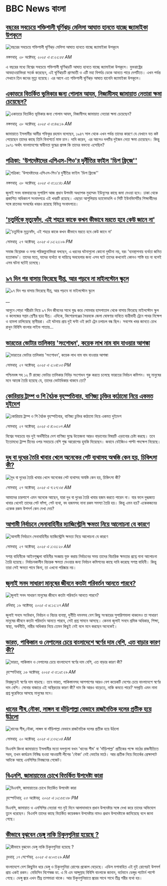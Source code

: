 # BBC News বাংলা## [বছরের সবচেয়ে শক্তিশালী ঘূর্ণিঝড় মেলিসা আঘাত হানতে যাচ্ছে জ্যামাইকা উপকূলে](https://www.bbc.com/bengali/articles/c5yl71yy6w1o?at_medium=RSS&at_campaign=rss?at_campaign=githubrss)![বছরের সবচেয়ে শক্তিশালী ঘূর্ণিঝড় মেলিসা আঘাত হানতে যাচ্ছে জ্যামাইকা উপকূলে](https://ichef.bbci.co.uk/ace/ws/240/cpsprodpb/1e10/live/998fd620-b3ad-11f0-aa13-0b0479f6f42a.jpg)_মঙ্গলবার, ২৮ অক্টোবর, ২০২৫ এ ৫:২২:৫৫ AM_এ বছরের মধ্যে বিশ্বের সবচেয়ে শক্তিশালী ঘূর্ণিঝড়টি আঘাত হানতে যাচ্ছে জ্যামাইকা উপকূলে। যুক্তরাষ্ট্রের আবহাওয়াবিদরা সতর্ক করেছেন, এই ঘূর্ণিঝড়টি প্রাণঘাতী ও এটি মহা বিপর্যয় ডেকে আনতে পারে দেশটিতে। এখন পর্যন্ত সেখানে তিন জনের মৃত্যু হয়েছে। এর আগে এত শক্তিশালী ঘূর্ণিঝড় আঘাত হানেনি জ্যামাইকা উপকূলে।## [একাত্তরে বিতর্কিত ভূমিকার জন্য গোলাম আযম, নিজামীসহ জামায়াত নেতারা ক্ষমা চেয়েছেন?](https://www.bbc.com/bengali/articles/c2emz44l88go?at_medium=RSS&at_campaign=rss?at_campaign=githubrss)![একাত্তরে বিতর্কিত ভূমিকার জন্য গোলাম আযম, নিজামীসহ জামায়াত নেতারা ক্ষমা চেয়েছেন?](https://ichef.bbci.co.uk/ace/ws/240/cpsprodpb/324d/live/9b113380-b340-11f0-8c7d-e3b2a8158887.jpg)_মঙ্গলবার, ২৮ অক্টোবর, ২০২৫ এ ৩:৪৬:১৯ AM_জামায়াতে ইসলামীর আমীর শফিকুর রহমান বলেছেন, ১৯৪৭ সাল থেকে এখন পর্যন্ত তাদের কারণে যে যেখানে যত কষ্ট পেয়েছেন তাদের কাছে তিনি বিনাশর্তে মাফ চান। দাবি করেন,  এর আগেও দলটির দুইজন নেতা ক্ষমা চেয়েছেন। কিন্তু ১৯৭১ অর্থাৎ বাংলাদেশের স্বাধীনতা যুদ্ধের প্রসঙ্গ কি তাদের বক্তব্যে এসেছিল?## [পত্রিকা: 'উপদেষ্টাদের এপিএস-পিও'র দুর্নীতির ফাইল 'ডিপ ফ্রিজে''](https://www.bbc.com/bengali/articles/c751r24wq7go?at_medium=RSS&at_campaign=rss?at_campaign=githubrss)![পত্রিকা: 'উপদেষ্টাদের এপিএস-পিও'র দুর্নীতির ফাইল 'ডিপ ফ্রিজে''](https://ichef.bbci.co.uk/ace/ws/240/cpsprodpb/cbf0/live/6f13dbb0-b3aa-11f0-99b9-79f0fad0da86.jpg)_মঙ্গলবার, ২৮ অক্টোবর, ২০২৫ এ ৩:১১:৪১ AM_জুলাই সনদ বাস্তবায়নের সুপারিশ আজ প্রধান উপদষ্টা অধ্যাপক মুহাম্মদ ইউনূসের কাছে জমা দেওয়া হবে। ঢাকা থেকে প্রকাশিত অধিকাংশ সংবাদপত্রে এই খবরটি রয়েছে। এছাড়া আশুলিয়ায় ড্যাফোডলি ও সিটি ইউনভিার্সটির শিক্ষার্থীদের সঙ্গে রাতভর সংঘর্ষের খবরও রয়েছে বিভিন্ন সংবাদপত্রে।## ['চতুর্দিকে মৃত্যুফাঁদ, এই শহরে কাকে কখন কীভাবে মরতে হবে কেউ জানে না'](https://www.bbc.com/bengali/articles/ceq07zrj3vno?at_medium=RSS&at_campaign=rss?at_campaign=githubrss)!['চতুর্দিকে মৃত্যুফাঁদ, এই শহরে কাকে কখন কীভাবে মরতে হবে কেউ জানে না'](https://ichef.bbci.co.uk/ace/ws/240/cpsprodpb/5fad/live/1fc83190-b329-11f0-b2a1-6f537f66f9aa.jpg)_সোমবার, ২৭ অক্টোবর, ২০২৫ এ ১২:২১:০৯ PM_সমাজ বিশ্লেষক ও নগর পরিকল্পনাবিদরা বলছেন, এ ধরনের ঘটনাগুলো কোনো দুর্ঘটনা নয়, বরং 'ব্যবস্থাপনায় ব্যর্থতা জনিত হত্যাকাণ্ড'।  তাদের মতে, যাদের ব্যর্থতা বা দায়িত্বে অবহেলার জন্য এসব ঘটে তাদের কখনোই কোনও শাস্তি হয় না বলেই এসব ঘটনা ঘটেই চলেছে।## [৯৭ দিন পর বাসায় ফিরেছে দীপ্ত, আর পড়বে না মাইলস্টোন স্কুলে](https://www.bbc.co.uk/bengali/live/c5ylglzvw4xt?at_medium=RSS&at_campaign=rss?at_campaign=githubrss)![৯৭ দিন পর বাসায় ফিরেছে দীপ্ত, আর পড়বে না মাইলস্টোন স্কুলে](https://ichef.bbci.co.uk/ace/standard/240/cpsprodpb/e277/live/0eebe840-b337-11f0-b2a1-6f537f66f9aa.jpg)__আগুনে পোড়া শরীরটা নিয়ে ৯৭ দিন জীবনের সাথে যুদ্ধ করে সোমবার হাসপাতাল থেকে বাসায় ফিরেছে মাইলস্টোন স্কুল ও কলেজের সপ্তম শ্রেণীর ছাত্র দীপ্ত। এদিকে, কিশোরগঞ্জের ভৈরবকে জেলা ঘোষণার দাবিতে যাত্রীবাহী ট্রেনে পাথর নিক্ষেপ ও হামলা চালিয়েছে স্থানীয়রা। এই ঘটনায় প্রায় দুই ঘণ্টা ওই রুটে ট্রেন চলাচল বন্ধ ছিল।  সবশেষ খবর জানতে চোখ রাখুন বিবিসি বাংলার লাইভ পাতায়...## [ভারতের ভোটার তালিকায় 'সংশোধন', কয়েক লাখ নাম বাদ যাওয়ার আশঙ্কা](https://www.bbc.com/bengali/articles/czdrv840y55o?at_medium=RSS&at_campaign=rss?at_campaign=githubrss)![ভারতের ভোটার তালিকায় 'সংশোধন', কয়েক লাখ নাম বাদ যাওয়ার আশঙ্কা](https://ichef.bbci.co.uk/ace/ws/240/cpsprodpb/13e5/live/b1c953e0-b337-11f0-aa13-0b0479f6f42a.jpg)_সোমবার, ২৭ অক্টোবর, ২০২৫ এ ২:০৪:০৩ PM_পশ্চিমবঙ্গ সহ ১২ টি রাজ্যে ভোটার তালিকার নিবিড় সংশোধন শুরু করতে চলেছে ভারতের নির্বাচন কমিশন। বহু মানুষের মনে আতঙ্ক তৈরি হয়েছে যে, তাদের ভোটাধিকার থাকবে তো?## [কোরিয়ায় ট্রাম্প ও শি বৈঠক বৃহস্পতিবার, বাণিজ্য চুক্তির কাঠামো নিয়ে একমত দুইদেশ](https://www.bbc.com/bengali/articles/cn51kkl1w7xo?at_medium=RSS&at_campaign=rss?at_campaign=githubrss)![কোরিয়ায় ট্রাম্প ও শি বৈঠক বৃহস্পতিবার, বাণিজ্য চুক্তির কাঠামো নিয়ে একমত দুইদেশ](https://ichef.bbci.co.uk/ace/ws/240/cpsprodpb/2ab5/live/3d23d6b0-b2e1-11f0-aa13-0b0479f6f42a.jpg)_সোমবার, ২৭ অক্টোবর, ২০২৫ এ ৪:০০:০৭ AM_বিশ্বের সবচেয়ে বড় দুই অর্থনীতির দেশ বাণিজ্য যুদ্ধে উত্তেজনা আরও বাড়ানোর বিষয়টি এড়ানোর চেষ্টা করছে। তবে ইতোমধ্যে ট্রাম্প চীনের ওপর সবচেয়ে বেশি শুল্ক আরোপের হুমকি দিয়েছেন। জবাবে বেইজিংও পাল্টা পদক্ষেপ নিয়েছে।## [দুধ বা দুধের তৈরি খাবার খেলে অনেকের পেট ব্যথাসহ অস্বস্তি কেন হয়, চিকিৎসা কী?](https://www.bbc.com/bengali/articles/c8je21m42dvo?at_medium=RSS&at_campaign=rss?at_campaign=githubrss)![দুধ বা দুধের তৈরি খাবার খেলে অনেকের পেট ব্যথাসহ অস্বস্তি কেন হয়, চিকিৎসা কী?](https://ichef.bbci.co.uk/ace/ws/240/cpsprodpb/bf26/live/ab47dce0-b304-11f0-8f14-ab5a5f0036c6.jpg)_সোমবার, ২৭ অক্টোবর, ২০২৫ এ ৭:২৭:৩৫ AM_আমাদের চারপাশে এমন অনেকে আছেন, যারা দুধ বা দুধের তৈরি খাবার হজম করতে পারেন না। যার ফলে দুগ্ধজাত খাবার খেলেই তাদের পেট ফাঁপা, পেট ব্যথা, বদ হজমসহ নানা রকম সমস্যা তৈরি হয়। কিন্তু এমন হয়? একেকজনের একেক রকম উপসর্গ কেন দেখা দেয়?## [আগামী নির্বাচনে সেনাবাহিনীর ম্যাজিস্ট্রেসি ক্ষমতা নিয়ে আলোচনা যে কারণে](https://www.bbc.com/bengali/articles/ce8z164lk2eo?at_medium=RSS&at_campaign=rss?at_campaign=githubrss)![আগামী নির্বাচনে সেনাবাহিনীর ম্যাজিস্ট্রেসি ক্ষমতা নিয়ে আলোচনা যে কারণে](https://ichef.bbci.co.uk/ace/ws/240/cpsprodpb/23fa/live/8b47ce80-b306-11f0-8f14-ab5a5f0036c6.jpg)_সোমবার, ২৭ অক্টোবর, ২০২৫ এ ১:৩১:২০ AM_সশস্ত্র বাহিনীকে আইনশৃঙ্খলা বাহিনীর সংজ্ঞায় যুক্ত করায় নির্বাচনের সময় তাদের বিচারিক ক্ষমতার প্রশ্নে নানা আলোচনা তৈরি হয়েছে। নির্বাচনকালীন বিচারক ক্ষমতা দেওয়ার জন্য নির্বাচন কমিশনের কাছে দাবি করেছে সশস্ত্র বাহিনী। কিন্তু  তারা সেই ক্ষমতা পাবে কিনা, তা এখনো পরিষ্কার নয়।## [জুলাই সনদ সাধারণ মানুষের জীবনে কতটা পরিবর্তন আনতে পারবে?](https://www.bbc.com/bengali/articles/c751w4k6q12o?at_medium=RSS&at_campaign=rss?at_campaign=githubrss)![জুলাই সনদ সাধারণ মানুষের জীবনে কতটা পরিবর্তন আনতে পারবে?](https://ichef.bbci.co.uk/ace/ws/240/cpsprodpb/fe81/live/806715a0-ac3c-11f0-aa13-0b0479f6f42a.jpg)_রবিবার, ১৯ অক্টোবর, ২০২৫ এ ৬:১২:২৭ AM_জুলাই সনদে সংবিধান, নির্বাচন ও বিচার ব্যবস্থা, দুর্নীতি দমনসহ বেশ কিছু সংস্কারের সুপারিশমালা থাকলেও তা সাধারণ মানুষের জীবনে কতটা পরিবর্তন আনতে পারবে, সেই প্রশ্ন সামনে আসছে। কেননা জুলাই সনদে শ্রমিক অধিকার, শিক্ষা, স্বাস্থ্য, অর্থনীতি, নারীর অধিকার নিয়ে তেমন কিছুই নেই বলে মনে করছেন অনেকেই।## [ভারত, পাকিস্তান ও নেপালের চেয়ে বাংলাদেশে স্বর্ণের দাম বেশি, এত বাড়ার কারণ কী?](https://www.bbc.com/bengali/articles/c231kzd1xk3o?at_medium=RSS&at_campaign=rss?at_campaign=githubrss)![ভারত, পাকিস্তান ও নেপালের চেয়ে বাংলাদেশে স্বর্ণের দাম বেশি, এত বাড়ার কারণ কী?](https://ichef.bbci.co.uk/ace/ws/240/cpsprodpb/0255/live/eef19d40-a9d7-11f0-b142-c350b61cfbce.jpg)_বৃহস্পতিবার, ১৬ অক্টোবর, ২০২৫ এ ৩:১৫:২৯ AM_বিশ্বজুড়েই স্বর্ণের দাম বাড়ছে। তবে ভারত, পাকিস্তানসহ আশপাশের আরও বেশ কয়েকটি দেশের চেয়ে বাংলাদেশে স্বর্ণের দাম বেশি। সোনার বাজারে এই অস্থিরতার কারণ কী? দাম কি আরও বাড়েতে, নাকি কমতে পারে? সম্প্রতি এমন নানা প্রশ্ন ঘুরেফিরে আসছে মানুষের মনে।## [ধানের শীষ,নৌকা, লাঙ্গল বা দাঁড়িপাল্লা যেভাবে রাজনৈতিক দলের প্রতীক হয়ে উঠলো](https://www.bbc.com/bengali/articles/czdr1gn0redo?at_medium=RSS&at_campaign=rss?at_campaign=githubrss)![ধানের শীষ,নৌকা, লাঙ্গল বা দাঁড়িপাল্লা যেভাবে রাজনৈতিক দলের প্রতীক হয়ে উঠলো](https://ichef.bbci.co.uk/ace/ws/240/cpsprodpb/b002/live/90668e20-a9aa-11f0-928c-71dbb8619e94.jpg)_সোমবার, ২০ অক্টোবর, ২০২৫ এ ১:৩২:০৪ AM_বিএনপি কিংবা জামায়াতে ইসলামীর মতো দলগুলো যখন 'ধানের শীষ' বা 'দাঁড়িপাল্লা' প্রতীকের  পক্ষে মাঠের রাজনীতিতে সরব, তখন কার্যক্রম নিষিদ্ধ হওয়া আওয়ামী লীগের 'নৌকা' নেই ভোটের মাঠে। আর প্রতীক নিয়ে বিতর্কের প্রেক্ষাপটে আটকে আছে এনসিপির নিবন্ধনের গেজেট।## [বিএনপি, জামায়াতের চোখে বিতর্কিত উপদেষ্টা কারা](https://www.bbc.com/bengali/articles/c2emwre0rgwo?at_medium=RSS&at_campaign=rss?at_campaign=githubrss)![বিএনপি, জামায়াতের চোখে বিতর্কিত উপদেষ্টা কারা](https://ichef.bbci.co.uk/ace/ws/240/cpsprodpb/028c/live/7f2b96d0-b00a-11f0-b2a1-6f537f66f9aa.jpg)_বৃহস্পতিবার, ২৩ অক্টোবর, ২০২৫ এ ১২:৫৫:৩৮ PM_বিএনপি, জামায়াত ও এনসিপির নেতারা গত দুই দিনে আলাদাভাবে প্রধান উপদেষ্টার সঙ্গে দেখা করে তাদের অভিযোগ তুলে ধরেছেন। বিএনপি তাদের কাছে বিতর্কিত কয়েকজন উপদেষ্টার নামও প্রধান উপদেষ্টাকে জানিয়েছে বলে জানা গেছে।## [কীভাবে বুঝবেন ডেঙ্গু নাকি চিকুনগুনিয়া হয়েছে ?](https://www.bbc.com/bengali/articles/cwynvwgxv77o?at_medium=RSS&at_campaign=rss?at_campaign=githubrss)![কীভাবে বুঝবেন ডেঙ্গু নাকি চিকুনগুনিয়া হয়েছে ?](https://ichef.bbci.co.uk/ace/ws/240/cpsprodpb/1351/live/7e4cce80-938d-11f0-9cf6-cbf3e73ce2b9.jpg)_বুধবার, ১৭ সেপ্টেম্বর, ২০২৫ এ ৬:০৩:২৯ AM_বাংলাদেশে বেশ কিছুদিন ধরে ডেঙ্গু ও চিকুনগুনিয়া রোগের প্রকোপ বেড়েছে। এডিস মশাবাহিত এই দুই রোগেরই উপসর্গ প্রায় একই রকম। মেডিসিন বিশেষজ্ঞ ডা. এ বি এম আব্দুল্লাহ বিবিসি বাংলাকে জানান, বর্তমানে ডেঙ্গুর প্যাটার্ন পাল্টে গেছে। ডেঙ্গু জ্বরে এখন তীব্র তাপমাত্রা থাকে। আর চিকুনগুনিয়াতে জ্বরের সাথে সাথে তীব্র শরীর ব্যথা হয়।